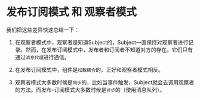 # 发布订阅模式 和 观察者模式


我们把这些差异快速总结一下：


1. 在观察者模式中，观察者是知道Subject的，Subject一直保持对观察者进行记录。然而，在发布订阅模式中，发布者和订阅者不知道对方的存在。它们只有通过`消息代理`进行通信。


2. 在发布订阅模式中，组件是`松散耦合`的，正好和观察者模式相反。


3. 观察者模式大多数时候是`同步`的，比如当事件触发，Subject就会去调用观察者的方法。而发布-订阅模式大多数时候是`异步`的（使用消息队列）。


